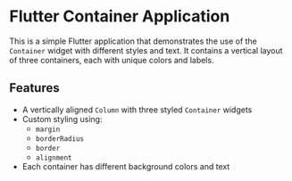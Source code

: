# Flutter Container Application

This is a simple Flutter application that demonstrates the use of the `Container` widget with different styles and text. It contains a vertical layout of three containers, each with unique colors and labels.

## Features

- A vertically aligned `Column` with three styled `Container` widgets
- Custom styling using:
  - `margin`
  - `borderRadius`
  - `border`
  - `alignment`
- Each container has different background colors and text
